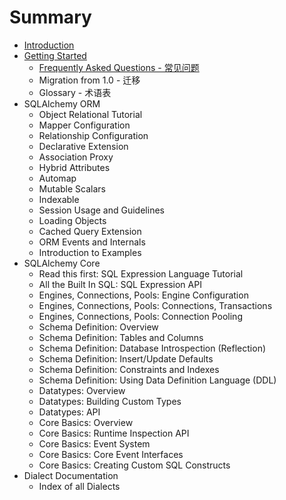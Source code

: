 # Summary

* [Introduction](README.md)
* [Getting Started](chapter1.md)
    * [Frequently Asked Questions - 常见问题](frequently-asked-questions---常见问题.md)
    * Migration from 1.0 - 迁移
    * Glossary - 术语表
* SQLAlchemy ORM
    * Object Relational Tutorial
    * Mapper Configuration
    * Relationship Configuration
    * Declarative Extension
    * Association Proxy
    * Hybrid Attributes
    * Automap
    * Mutable Scalars
    * Indexable
    * Session Usage and Guidelines
    * Loading Objects
    * Cached Query Extension
    * ORM Events and Internals
    * Introduction to Examples
* SQLAlchemy Core
    * Read this first: SQL Expression Language Tutorial
    * All the Built In SQL: SQL Expression API
    * Engines, Connections, Pools: Engine Configuration
    * Engines, Connections, Pools: Connections, Transactions
    * Engines, Connections, Pools: Connection Pooling
    * Schema Definition: Overview
    * Schema Definition: Tables and Columns
    * Schema Definition: Database Introspection \(Reflection\)
    * Schema Definition: Insert\/Update Defaults
    * Schema Definition: Constraints and Indexes
    * Schema Definition: Using Data Definition Language \(DDL\)
    * Datatypes: Overview
    * Datatypes: Building Custom Types
    * Datatypes: API
    * Core Basics: Overview
    * Core Basics: Runtime Inspection API
    * Core Basics: Event System
    * Core Basics: Core Event Interfaces
    * Core Basics: Creating Custom SQL Constructs
* Dialect Documentation
    * Index of all Dialects

